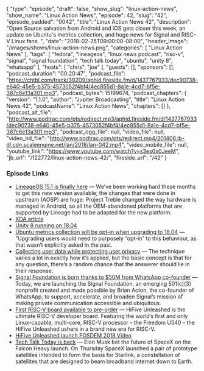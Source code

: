 {
  "type": "episode",
  "draft": false,
  "show_slug": "linux-action-news",
  "show_name": "Linux Action News",
  "episode": 42,
  "slug": "42",
  "episode_padded": "0042",
  "title": "Linux Action News 42",
  "description": "Open Source salvation from Android and iOS gets closer this week, an update on Ubuntu's metrics collection, and huge news for Signal and RISC-V Linux fans. ",
  "date": "2018-02-25T09:00:00-08:00",
  "header_image": "/images/shows/linux-action-news.png",
  "categories": [
    "Linux Action News"
  ],
  "tags": [
    "fedora",
    "lineageos",
    "linux news podcast",
    "risc-v",
    "signal",
    "signal foundation",
    "tech talk today",
    "ubuntu",
    "unity 8",
    "whatsapp"
  ],
  "hosts": [
    "chris",
    "joe"
  ],
  "guests": [],
  "sponsors": [],
  "podcast_duration": "00:20:47",
  "podcast_file": "https://chtbl.com/track/392D9/aphid.fireside.fm/d/1437767933/dec90738-e640-45e5-b375-4573052f4bf4/4ec855d1-8a1e-4cd7-bf5e-387c6e13a301.mp3",
  "podcast_bytes": 15199674,
  "podcast_chapters": {
    "version": "1.1.0",
    "author": "Jupiter Broadcasting",
    "title": "Linux Action News 42",
    "podcastName": "Linux Action News",
    "chapters": []
  },
  "podcast_alt_file": "http://www.podtrac.com/pts/redirect.mp3/aphid.fireside.fm/d/1437767933/dec90738-e640-45e5-b375-4573052f4bf4/4ec855d1-8a1e-4cd7-bf5e-387c6e13a301.mp3",
  "podcast_ogg_file": null,
  "video_file": null,
  "video_hd_file": "http://www.podtrac.com/pts/redirect.mp4/201406.jb-dl.cdn.scaleengine.net/lan/2018/lan-042.mp4",
  "video_mobile_file": null,
  "youtube_link": "https://www.youtube.com/watch?v=s3es0x0JeeM",
  "jb_url": "/122772/linux-action-news-42/",
  "fireside_url": "/42"
}


### Episode Links

  * [LineageOS 15.1 is finally here](https://lineageos.org/Changelog-16/ "LineageOS 15.1 is finally here") — We’ve been working hard these months to get this new version available; the changes that were done in upstream (AOSP) are huge: Project Treble changed the way hardware is managed in Android, so all the OEM-abandoned platforms that are supported by Lineage had to be adapted for the new platform. 
  * [XDA article](https://www.xda-developers.com/lineageos-15-android-oreo-officially-announced/ "XDA article")
  * [Unity 8 running on 18.04](https://www.phoronix.com/scan.php?page=news_item&px=Unity-8-On-Ubuntu-18.04 "Unity 8 running on 18.04")
  * [Ubuntu metrics collection will be opt-in when upgrading to 18.04](https://www.omgubuntu.co.uk/2018/02/ubuntu-data-collection-in-18-04-upgrades "Ubuntu metrics collection will be opt-in when upgrading to 18.04") — ”Upgrading users would need to purposely “opt-in” to this behaviour, as that wasn’t explicitly asked in the past.
  * [Collecting user data while protecting user privacy](https://www.kryogenix.org/days/2018/02/20/collecting-user-data-while-protecting-user-privacy/ "Collecting user data while protecting user privacy") — The technique varies a lot in exactly how it’s applied, but the basic concept is that for any question, there’s a random chance that the answerer should lie in their response.
  * [Signal Foundation is born thanks to $50M from WhatsApp co-founder](https://signal.org/blog/signal-foundation/ "Signal Foundation is born thanks to $50M from WhatsApp co-founder") — Today, we are launching the Signal Foundation, an emerging 501(c)(3) nonprofit created and made possible by Brian Acton, the co-founder of WhatsApp, to support, accelerate, and broaden Signal’s mission of making private communication accessible and ubiquitous.
  * [First RISC-V board available to pre-order](https://www.sifive.com/products/hifive-unleashed/ "First RISC-V board available to pre-order") — HiFive Unleashed is the ultimate RISC-V developer board. Featuring the world’s first and only Linux-capable, multi-core, RISC-V processor – the Freedom U540 – the HiFive Unleashed ushers in a brand new era for RISC-V. 
  * [HiFive Unleashed launch FOSDEM 2018 Video](https://ftp.osuosl.org/pub/fosdem/2018/K.1.105%20\(La%20Fontaine\)/riscv.mp4 "HiFive Unleashed launch FOSDEM 2018 Video")
  * [Tech Talk Today is back](http://techtalk.today/261 "Tech Talk Today is back") — Elon Musk bet the future of SpaceX on the Falcon Heavy launch. On Thursday SpaceX launched a pair of prototype satellites intended to form the basis for Starlink, a constellation of satellites that are designed to beam broadband internet down to Earth. 



